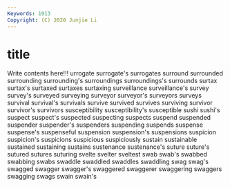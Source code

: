 ```yaml
---
Keywords: 1913
Copyright: (C) 2020 Junjie Li
---
```


# title

Write contents here!!!
urrogate 
surrogate's 
surrogates
surround 
surrounded 
surrounding 
surrounding's 
surroundings 
surroundings's 
surrounds 
surtax 
surtax's 
surtaxed
surtaxes 
surtaxing 
surveillance 
surveillance's 
survey 
survey's 
surveyed 
surveying 
surveyor 
surveyor's
surveyors 
surveys 
survival 
survival's 
survivals 
survive 
survived 
survives 
surviving 
survivor
survivor's 
survivors 
susceptibility 
susceptibility's 
susceptible 
sushi 
sushi's 
suspect 
suspect's 
suspected
suspecting 
suspects 
suspend 
suspended 
suspender 
suspender's 
suspenders 
suspending 
suspends 
suspense
suspense's 
suspenseful 
suspension 
suspension's 
suspensions 
suspicion 
suspicion's 
suspicions 
suspicious 
suspiciously
sustain 
sustainable 
sustained 
sustaining 
sustains 
sustenance 
sustenance's 
suture 
suture's 
sutured
sutures 
suturing 
svelte 
svelter 
sveltest 
swab 
swab's 
swabbed 
swabbing 
swabs
swaddle 
swaddled 
swaddles 
swaddling 
swag 
swag's 
swagged 
swagger 
swagger's 
swaggered
swaggerer 
swaggering 
swaggers 
swagging 
swags 
swain 
swain's 
